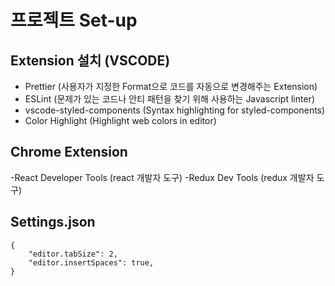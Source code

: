 # 프로젝트 Set-up

## Extension 설치 (VSCODE)
- Prettier (사용자가 지정한 Format으로 코드를 자동으로 변경해주는 Extension)
- ESLint (문제가 있는 코드나 안티 패턴을 찾기 위해 사용하는 Javascript linter)
- vscode-styled-components (Syntax highlighting for styled-components)
- Color Highlight (Highlight web colors in editor)

## Chrome Extension
-React Developer Tools (react 개발자 도구)
-Redux Dev Tools (redux 개발자 도구)

## Settings.json
```
{
    "editor.tabSize": 2,
    "editor.insertSpaces": true,
}
```
